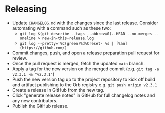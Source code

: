 # Releasing

- Update `CHANGELOG.md` with the changes since the last release. Consider automating with a command such as these two:
  - `git log $(git describe --tags --abbrev=0)..HEAD --no-merges --oneline > new-in-this-release.log`
  - `git log --pretty='%C(green)%d%Creset- %s | [%an](https://github.com/)'`
- Commit changes, push, and open a release preparation pull request for review.
- Once the pull request is merged, fetch the updated `main` branch.
- Apply a tag for the new version on the merged commit (e.g. `git tag -a v2.3.1 -m "v2.3.1"`)
- Push the new version tag up to the project repository to kick off build and artifact publishing to the Orb registry e.g. `git push origin v2.3.1`
- Create a release in GitHub from the new tag.
- Click "generate release notes" in GitHub for full changelog notes and any new contributors.
- Publish the GitHub release.
